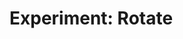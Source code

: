 <!--
  date: 2023-01-10
  modified: 2023-01-10
  slug: experiment-rotate
  type: post
  categories: code, JavaScript
  tags: cool shit
  thumbnail: experiments/Screenshot_20240524-083256.png-edit-20240524083323.jpg
  description: Rotating nested elements with animated background
  related: experiment-*
-->

# Experiment: Rotate

